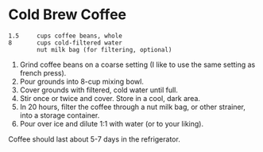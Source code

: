 # Cold Brew Coffee

    1.5 	cups coffee beans, whole
    8   	cups cold-filtered water
            nut milk bag (for filtering, optional)

1. Grind coffee beans on a coarse setting (I like to use the same setting as french press).
2. Pour grounds into 8-cup mixing bowl.
3. Cover grounds with filtered, cold water until full.
4. Stir once or twice and cover. Store in a cool, dark area.
5. In 20 hours, filter the coffee through a nut milk bag, or other strainer, into a storage container.
6. Pour over ice and dilute 1:1 with water (or to your liking).

Coffee should last about 5-7 days in the refrigerator.
